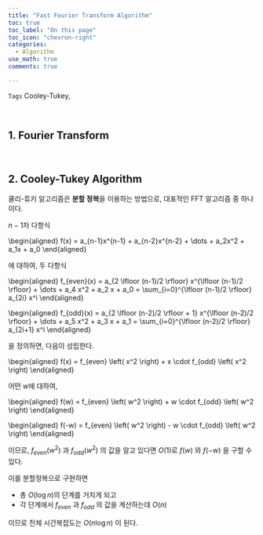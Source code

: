 ```yaml
---
title: "Fast Fourier Transform Algorithm"
toc: true
toc_label: "On this page"
toc_icon: "chevron-right"
categories:
  - Algorithm
use_math: true
comments: true

---
```


`Tags` Cooley-Tukey, 

<br/>

## 1. Fourier Transform


<br/>

## 2. Cooley-Tukey Algorithm

쿨리-튜키 알고리즘은 **분할 정복**을 이용하는 방법으로, 대표적인 FFT 알고리즘 중 하나이다.

$n-1$차 다항식

\begin{aligned}
f(x) = a_{n-1}x^{n-1} + a_{n-2}x^{n-2} + \dots + a_2x^2 + a_1x + a_0
\end{aligned}

에 대하여, 두 다항식

\begin{aligned}
f_{even}(x) = a_{2 \lfloor (n-1)/2 \rfloor} x^{\lfloor (n-1)/2 \rfloor} + \dots + a_4 x^2 + a_2 x + a_0 = \sum_{i=0}^{\lfloor (n-1)/2 \rfloor} a_{2i} x^i
\end{aligned}

\begin{aligned}
f_{odd}(x) = a_{2 \lfloor (n-2)/2 \rfloor + 1} x^{\lfloor (n-2)/2 \rfloor} + \dots + a_5 x^2 + a_3 x + a_1 = \sum_{i=0}^{\lfloor (n-2)/2 \rfloor} a_{2i+1} x^i
\end{aligned}

을 정의하면, 다음이 성립한다.

\begin{aligned}
f(x) = f_{even} \left( x^2 \right) + x \cdot f_{odd} \left( x^2 \right)
\end{aligned}

어떤 $w$에 대하여,

\begin{aligned}
f(w) = f_{even} \left( w^2 \right) + w \cdot f_{odd} \left( w^2 \right)
\end{aligned}

\begin{aligned}
f(-w) = f_{even} \left( w^2 \right) - w \cdot f_{odd} \left( w^2 \right)
\end{aligned}

이므로, $f_{even} \left( w^2 \right)$ 과 $f_{odd} \left( w^2 \right)$ 의 값을 알고 있다면 $O(1)$로 $f(w)$ 와 $f(-w)$ 을 구할 수 있다.

이를 분할정복으로 구현하면

- 총 $O(\log n)$의 단계를 거치게 되고
- 각 단계에서 $f_{even}$ 과 $f_{odd}$ 의 값을 계산하는데 $O(n)$

이므로 전체 시간복잡도는 $O(n \log n)$ 이 된다.




